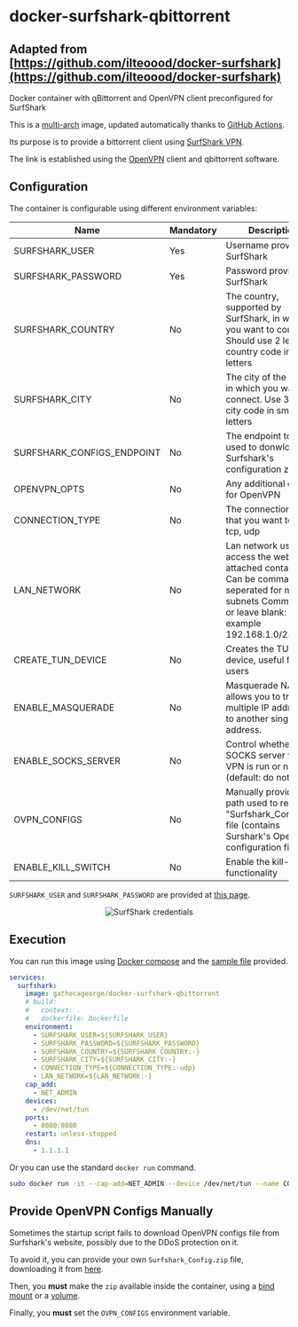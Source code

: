 # docker-surfshark-qbittorrent

## Adapted from [https://github.com/ilteoood/docker-surfshark](https://github.com/ilteoood/docker-surfshark)

Docker container with qBittorrent and OpenVPN client preconfigured for SurfShark

This is a [multi-arch](https://medium.com/gft-engineering/docker-why-multi-arch-images-matters-927397a5be2e) image, updated automatically thanks to [GitHub Actions](https://github.com/features/actions).

Its purpose is to provide a bittorrent client using [SurfShark VPN](https://surfshark.com/). 

The link is established using the [OpenVPN](https://openvpn.net/) client and qbittorrent software.

## Configuration

The container is configurable using different environment variables:

| Name | Mandatory | Description |
|------|-----------|-------------|
|SURFSHARK_USER|Yes|Username provided by SurfShark|
|SURFSHARK_PASSWORD|Yes|Password provided by SurfShark|
|SURFSHARK_COUNTRY|No|The country, supported by SurfShark, in which you want to connect. Should use 2 letter country code in small letters|
|SURFSHARK_CITY|No|The city of the country in which you want to connect. Use 3 letter city code in small letters|
|SURFSHARK_CONFIGS_ENDPOINT|No|The endpoint to be used to donwload Surfshark's configuration zip|
|OPENVPN_OPTS|No|Any additional options for OpenVPN|
|CONNECTION_TYPE|No|The connection type that you want to use: tcp, udp|
|LAN_NETWORK|No|Lan network used to access the web ui of attached containers. Can be comma seperated for multiple subnets Comment out or leave blank: example 192.168.1.0/24|
|CREATE_TUN_DEVICE|No|Creates the TUN device, useful for NAS users|
|ENABLE_MASQUERADE|No|Masquerade NAT allows you to translate multiple IP addresses to another single IP address.|
|ENABLE_SOCKS_SERVER|No|Control whether the SOCKS server for the VPN is run or not (default: do not run)|
|OVPN_CONFIGS|No|Manually provide the path used to read the "Surfshark_Config.zip" file (contains Surshark's OpenVPN configuration files)
|ENABLE_KILL_SWITCH|No|Enable the kill-switch functionality

`SURFSHARK_USER` and `SURFSHARK_PASSWORD` are provided at [this page](https://my.surfshark.com/vpn/manual-setup/main/openvpn).

<p align="center">
    <img src="https://user-images.githubusercontent.com/12913436/180714205-095e891e-4636-43c2-918c-5379f075d993.png" alt="SurfShark credentials"/>
</p>

## Execution

You can run this image using [Docker compose](https://docs.docker.com/compose/) and the [sample file](./docker-compose.yml) provided.  

```yaml
services:
  surfshark:
    image: gathecageorge/docker-surfshark-qbittorrent
    # build: 
    #   context: .
    #   dockerfile: Dockerfile
    environment:
      - SURFSHARK_USER=${SURFSHARK_USER}
      - SURFSHARK_PASSWORD=${SURFSHARK_PASSWORD}
      - SURFSHARK_COUNTRY=${SURFSHARK_COUNTRY:-}
      - SURFSHARK_CITY=${SURFSHARK_CITY:-}
      - CONNECTION_TYPE=${CONNECTION_TYPE:-udp}
      - LAN_NETWORK=${LAN_NETWORK:-}
    cap_add:
      - NET_ADMIN
    devices:
      - /dev/net/tun
    ports:
      - 8080:8080
    restart: unless-stopped
    dns:
      - 1.1.1.1
```

Or you can use the standard `docker run` command.

```sh
sudo docker run -it --cap-add=NET_ADMIN --device /dev/net/tun --name CONTAINER_NAME -e SURFSHARK_USER=YOUR_SURFSHARK_USER -e SURFSHARK_PASSWORD=YOUR_SURFSHARK_PASSWORD gathecageorge/docker-surfshark-qbittorrent
```


## Provide OpenVPN Configs Manually

Sometimes the startup script fails to download OpenVPN configs file from Surfshark's website, possibly due to the DDoS protection on it.


To avoid it, you can provide your own `Surfshark_Config.zip` file, downloading it from [here](https://my.surfshark.com/vpn/api/v1/server/configurations).

Then, you **must** make the `zip` available inside the container, using a [bind mount](https://docs.docker.com/storage/bind-mounts/) or a [volume](https://docs.docker.com/storage/volumes/).

Finally, you **must** set the `OVPN_CONFIGS` environment variable.
